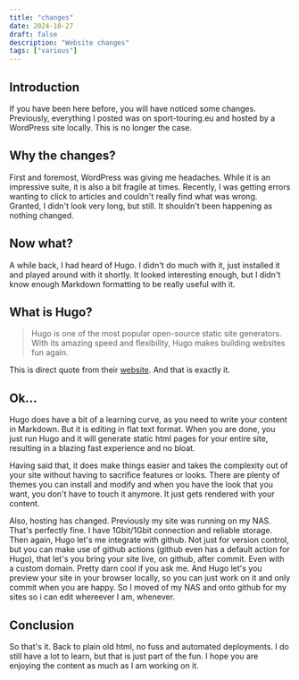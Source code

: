 ```yaml
---
title: "changes"
date: 2024-10-27
draft: false
description: "Website changes"
tags: ["various"]
---
```

## Introduction
If you have been here before, you will have noticed some changes. Previously, everything I posted was on sport-touring.eu and hosted by a WordPress site locally. This is no longer the case.

## Why the changes?
First and foremost, WordPress was giving me headaches. While it is an impressive suite, it is also a bit fragile at times. Recently, I was getting errors wanting to click to articles and couldn't really find what was wrong. Granted, I didn't look very long, but still. It shouldn't been happening as nothing changed.

## Now what?
A while back, I had heard of Hugo. I didn't do much with it, just installed it and played around with it shortly. It looked interesting enough, but I didn't know enough Markdown formatting to be really useful with it.

## What is Hugo?
>Hugo is one of the most popular open-source static site generators. With its amazing speed and flexibility, Hugo makes building websites fun again.

This is direct quote from their [website](https://gohugo.io/). And that is exactly it. 

## Ok...
Hugo does have a bit of a learning curve, as you need to write your content in Markdown. But it is editing in flat text format. When you are done, you just run Hugo and it will generate static html pages for your entire site, resulting in a blazing fast experience and no bloat.

Having said that, it does make things easier and takes the complexity out of your site without having to sacrifice features or looks. There are plenty of themes you can install and modify and when you have the look that you want, you don't have to touch it anymore. It just gets rendered with your content.

Also, hosting has changed. Previously my site was running on my NAS. That's perfectly fine. I have 1Gbit/1Gbit connection and reliable storage. Then again, Hugo let's me integrate with github. Not just for version control, but you can make use of github actions (github even has a default action for Hugo), that let's you bring your site live, on github, after commit. Even with a custom domain. Pretty darn cool if you ask me. And Hugo let's you preview your site in your browser locally, so you can just work on it and only commit when you are happy. So I moved of my NAS and onto github for my sites so i can edit whereever I am, whenever.

## Conclusion
So that's it. Back to plain old html, no fuss and automated deployments. I do still have a lot to learn, but that is just part of the fun. I hope you are enjoying the content as much as I am working on it.
